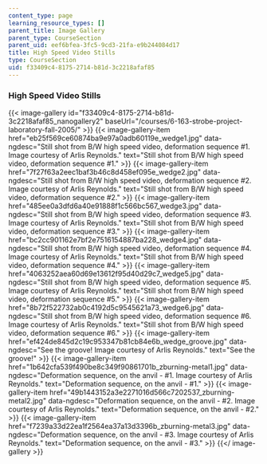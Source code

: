 ```yaml
---
content_type: page
learning_resource_types: []
parent_title: Image Gallery
parent_type: CourseSection
parent_uid: eef6bfea-3fc5-9cd3-21fa-e9b244084d17
title: High Speed Video Stills
type: CourseSection
uid: f33409c4-8175-2714-b81d-3c2218afaf85
---
```


### High Speed Video Stills
{{< image-gallery id="f33409c4-8175-2714-b81d-3c2218afaf85_nanogallery2" baseUrl="/courses/6-163-strobe-project-laboratory-fall-2005/" >}}
{{< image-gallery-item href="eb25f569ce60874ba9e97a0adb60119e_wedge1.jpg" data-ngdesc="Still shot from B/W high speed video, deformation sequence #1. Image courtesy of Arlis Reynolds." text="Still shot from B/W high speed video, deformation sequence #1." >}}
{{< image-gallery-item href="7f27f63a2eec1baf3b46c8d458ef095e_wedge2.jpg" data-ngdesc="Still shot from B/W high speed video, deformation sequence #2. Image courtesy of Arlis Reynolds." text="Still shot from B/W high speed video, deformation sequence #2." >}}
{{< image-gallery-item href="485ee0a3dfd6a40e91888f1c566bc567_wedge3.jpg" data-ngdesc="Still shot from B/W high speed video, deformation sequence #3. Image courtesy of Arlis Reynolds." text="Still shot from B/W high speed video, deformation sequence #3." >}}
{{< image-gallery-item href="bc2cc901162e7bf2e7516154887ba228_wedge4.jpg" data-ngdesc="Still shot from B/W high speed video, deformation sequence #4. Image courtesy of Arlis Reynolds." text="Still shot from B/W high speed video, deformation sequence #4." >}}
{{< image-gallery-item href="4063252aea60d69e13612f95d40d29c7_wedge5.jpg" data-ngdesc="Still shot from B/W high speed video, deformation sequence #5. Image courtesy of Arlis Reynolds." text="Still shot from B/W high speed video, deformation sequence #5." >}}
{{< image-gallery-item href="8b72f522732ab0c4192d5c9545621a73_wedge6.jpg" data-ngdesc="Still shot from B/W high speed video, deformation sequence #6. Image courtesy of Arlis Reynolds." text="Still shot from B/W high speed video, deformation sequence #6." >}}
{{< image-gallery-item href="ef424de845d2c19c953347b81cb84e6b_wedge_groove.jpg" data-ngdesc="See the groove! Image courtesy of Arlis Reynolds." text="See the groove!" >}}
{{< image-gallery-item href="1b642cfa539f490be8c349f90861701b_zburning-metal1.jpg" data-ngdesc="Deformation sequence, on the anvil - #1. Image courtesy of Arlis Reynolds." text="Deformation sequence, on the anvil - #1." >}}
{{< image-gallery-item href="49b1443152a3e2271016d566c7202537_zburning-metal2.jpg" data-ngdesc="Deformation sequence, on the anvil - #2. Image courtesy of Arlis Reynolds." text="Deformation sequence, on the anvil - #2." >}}
{{< image-gallery-item href="f7239a33d22ea1f2564ea37a13d3396b_zburning-metal3.jpg" data-ngdesc="Deformation sequence, on the anvil - #3. Image courtesy of Arlis Reynolds." text="Deformation sequence, on the anvil - #3." >}}
{{</ image-gallery >}}